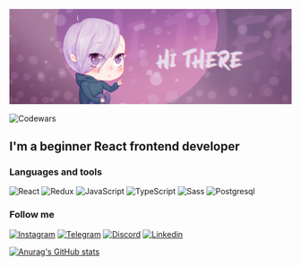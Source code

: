 ![Header](https://github.com/THEiDiet/THEiDiet/blob/main/assets/header.jpg)

![Codewars](https://www.codewars.com/users/Al969kravets/badges/small)

## I'm a beginner React frontend developer 

### Languages and tools

![React](https://img.shields.io/badge/-React-331D2F?style=for-the-badge&logo=react)
![Redux](https://img.shields.io/badge/-Redux-331D2F?style=for-the-badge&logo=redux)
![JavaScript](https://img.shields.io/badge/-JavaScript-331D2F?style=for-the-badge&logo=JavaScript)
![TypeScript](https://img.shields.io/badge/-TypeScript-331D2F?style=for-the-badge&logo=TypeScript)
![Sass](https://img.shields.io/badge/-SASS-331D2F?style=for-the-badge&logo=Sass)
![Postgresql](https://img.shields.io/badge/-postgresql-331D2F?style=for-the-badge&logo=postgresql)

### Follow me

[![Instagram](https://img.shields.io/badge/-Instagram-331D2F?style=for-the-badge&logo=Instagram)](https://www.instagram.com/kravetss_alex/)
[![Telegram](https://img.shields.io/badge/-Telegram-331D2F?style=for-the-badge&logo=Telegram)](https://t.me/alex_kravets)
[![Discord](https://img.shields.io/badge/-Discord-331D2F?style=for-the-badge&logo=Discord)](https://discord.gg/38YyHd7M6a)
[![Linkedin](https://img.shields.io/badge/-Linkedin-331D2F?style=for-the-badge&logo=Linkedin)](https://www.linkedin.com/in/alex-kravets-b56b66223/)

[![Anurag's GitHub stats](https://github-readme-stats.vercel.app/api?username=THEiDiet&hide=contribs&show_icons=true&theme=dracula&icon_color=93B8D3&title_color=EFC3E5&bg_color=90,201C2A,281B23&text_color=FFF3FC&border_color=4F495E)](https://github.com/anuraghazra/github-readme-stats)


